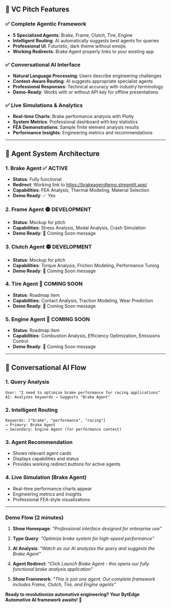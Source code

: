 
## 🎯 **VC Pitch Features**

### **✅ Complete Agentic Framework**
- **5 Specialized Agents**: Brake, Frame, Clutch, Tire, Engine
- **Intelligent Routing**: AI automatically suggests best agents for queries
- **Professional UI**: Futuristic, dark theme without emojis
- **Working Redirects**: Brake Agent properly links to your existing app

### **✅ Conversational AI Interface**
- **Natural Language Processing**: Users describe engineering challenges
- **Context-Aware Routing**: AI suggests appropriate specialist agents  
- **Professional Responses**: Technical accuracy with industry terminology
- **Demo-Ready**: Works with or without API key for offline presentations

### **✅ Live Simulations & Analytics**
- **Real-time Charts**: Brake performance analysis with Plotly
- **System Metrics**: Professional dashboard with key statistics
- **FEA Demonstrations**: Sample finite element analysis results
- **Performance Insights**: Engineering metrics and recommendations

---


## 🤖 **Agent System Architecture**

### **1. Brake Agent** ✅ **ACTIVE**
- **Status**: Fully functional
- **Redirect**: Working link to https://brakeagendtemo.streamlit.app/
- **Capabilities**: FEA Analysis, Thermal Modeling, Material Selection
- **Demo Ready**: ✅ Yes

### **2. Frame Agent** 🟡 **DEVELOPMENT**  
- **Status**: Mockup for pitch
- **Capabilities**: Stress Analysis, Modal Analysis, Crash Simulation
- **Demo Ready**: 🚧 Coming Soon message

### **3. Clutch Agent** 🟡 **DEVELOPMENT**
- **Status**: Mockup for pitch  
- **Capabilities**: Torque Analysis, Friction Modeling, Performance Tuning
- **Demo Ready**: 🚧 Coming Soon message

### **4. Tire Agent** 🔵 **COMING SOON**
- **Status**: Roadmap item
- **Capabilities**: Contact Analysis, Traction Modeling, Wear Prediction
- **Demo Ready**: 🚧 Coming Soon message  

### **5. Engine Agent** 🔵 **COMING SOON**
- **Status**: Roadmap item
- **Capabilities**: Combustion Analysis, Efficiency Optimization, Emissions Control  
- **Demo Ready**: 🚧 Coming Soon message

---

## 💬 **Conversational AI Flow**

### **1. Query Analysis**
```
User: "I need to optimize brake performance for racing applications"
AI: Analyzes keywords → Suggests "Brake Agent"
```

### **2. Intelligent Routing** 
```
Keywords: ["brake", "performance", "racing"] 
→ Primary: Brake Agent
→ Secondary: Engine Agent (for performance context)
```

### **3. Agent Recommendation**
- Shows relevant agent cards
- Displays capabilities and status
- Provides working redirect buttons for active agents

### **4. Live Simulation** (Brake Agent)
- Real-time performance charts appear
- Engineering metrics and insights
- Professional FEA-style visualizations

---

### **Demo Flow (2 minutes)**

1. **Show Homepage**: *"Professional interface designed for enterprise use"*

2. **Type Query**: *"Optimize brake system for high-speed performance"*
   
3. **AI Analysis**: *"Watch as our AI analyzes the query and suggests the Brake Agent"*

4. **Agent Redirect**: *"Click Launch Brake Agent - this opens our fully functional brake analysis application"*
   
5. **Show Framework**: *"This is just one agent. Our complete framework includes Frame, Clutch, Tire, and Engine agents"*


**Ready to revolutionize automotive engineering? Your BytEdge Automotive AI framework awaits! 🚀**
